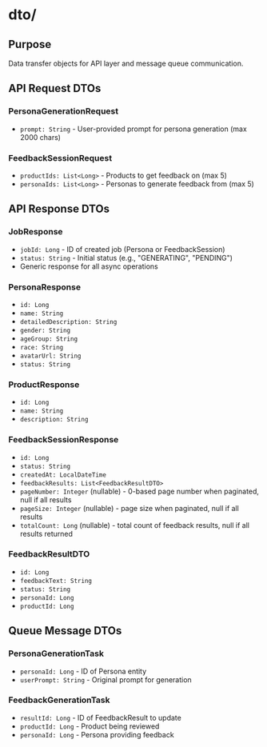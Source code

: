 # dto/

## Purpose
Data transfer objects for API layer and message queue communication.

## API Request DTOs

### PersonaGenerationRequest
- `prompt: String` - User-provided prompt for persona generation (max 2000 chars)

### FeedbackSessionRequest
- `productIds: List<Long>` - Products to get feedback on (max 5)
- `personaIds: List<Long>` - Personas to generate feedback from (max 5)

## API Response DTOs

### JobResponse
- `jobId: Long` - ID of created job (Persona or FeedbackSession)
- `status: String` - Initial status (e.g., "GENERATING", "PENDING")
- Generic response for all async operations

### PersonaResponse
- `id: Long`
- `name: String`
- `detailedDescription: String`
- `gender: String`
- `ageGroup: String`
- `race: String`
- `avatarUrl: String`
- `status: String`

### ProductResponse
- `id: Long`
- `name: String`
- `description: String`

### FeedbackSessionResponse
- `id: Long`
- `status: String`
- `createdAt: LocalDateTime`
- `feedbackResults: List<FeedbackResultDTO>`
- `pageNumber: Integer` (nullable) - 0-based page number when paginated, null if all results
- `pageSize: Integer` (nullable) - page size when paginated, null if all results
- `totalCount: Long` (nullable) - total count of feedback results, null if all results returned

### FeedbackResultDTO
- `id: Long`
- `feedbackText: String`
- `status: String`
- `personaId: Long`
- `productId: Long`

## Queue Message DTOs

### PersonaGenerationTask
- `personaId: Long` - ID of Persona entity
- `userPrompt: String` - Original prompt for generation

### FeedbackGenerationTask
- `resultId: Long` - ID of FeedbackResult to update
- `productId: Long` - Product being reviewed
- `personaId: Long` - Persona providing feedback
